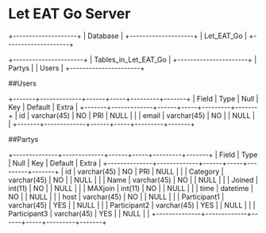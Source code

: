 # Let EAT Go Server
+--------------------+
| Database           |
+--------------------+
| Let_EAT_Go         |
+--------------------+

+----------------------+
| Tables_in_Let_EAT_Go |
+----------------------+
| Partys               |
| Users                |
+----------------------+

##Users

+-------+-------------+------+-----+---------+-------+
| Field | Type        | Null | Key | Default | Extra |
+-------+-------------+------+-----+---------+-------+
| id    | varchar(45) | NO   | PRI | NULL    |       |
| email | varchar(45) | NO   |     | NULL    |       |
+-------+-------------+------+-----+---------+-------+

##Partys

+--------------+-------------+------+-----+---------+-------+
| Field        | Type        | Null | Key | Default | Extra |
+--------------+-------------+------+-----+---------+-------+
| id           | varchar(45) | NO   | PRI | NULL    |       |
| Category     | varchar(45) | NO   |     | NULL    |       |
| Name         | varchar(45) | NO   |     | NULL    |       |
| Joined       | int(11)     | NO   |     | NULL    |       |
| MAXjoin      | int(11)     | NO   |     | NULL    |       |
| time         | datetime    | NO   |     | NULL    |       |
| host         | varchar(45) | NO   |     | NULL    |       |
| Participant1 | varchar(45) | YES  |     | NULL    |       |
| Participant2 | varchar(45) | YES  |     | NULL    |       |
| Participant3 | varchar(45) | YES  |     | NULL    |       |
+--------------+-------------+------+-----+---------+-------+